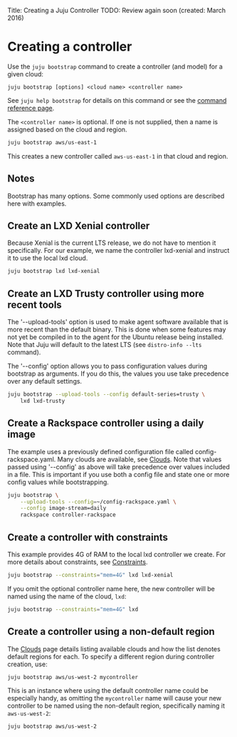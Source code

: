 Title: Creating a Juju Controller
TODO: Review again soon (created: March 2016)


# Creating a controller

Use the `juju bootstrap` command to create a controller (and model) for a given
cloud:

`juju bootstrap [options] <cloud name> <controller name>`

See `juju help bootstrap` for details on this command or see the
[command reference page](./commands.html#juju-bootstrap).

The `<controller name>` is optional. If one is not supplied, then a name is
assigned based on the cloud and region.

```bash
juju bootstrap aws/us-east-1
```

This creates a new controller called `aws-us-east-1` in that cloud and region.


## Notes

Bootstrap has many options. Some commonly used options are described here with
examples.

## Create an LXD Xenial controller

Because Xenial is the current LTS release, we do not have to mention it
specifically. For our example, we name the controller lxd-xenial and instruct
it to use the local lxd cloud.

```bash
juju bootstrap lxd lxd-xenial
```

## Create an LXD Trusty controller using more recent tools

The '--upload-tools' option is used to make agent software available that is
more recent than the default binary. This is done when some features may not
yet be compiled in to the agent for the Ubuntu release being installed. Note
that Juju will default to the latest LTS (see `distro-info --lts` command).

The '--config' option allows you to pass configuration values during
bootstrap as arguments. If you do this, the values you use take precedence
over any default settings.

```bash
juju bootstrap --upload-tools --config default-series=trusty \
	lxd lxd-trusty
```

## Create a Rackspace controller using a daily image

The example uses a previously defined configuration file called 
config-rackspace.yaml. Many clouds are available, see [Clouds](./clouds.html).
Note that values passed using '--config' as above will take precedence
over values included in a file. This is important if you use both a config
file and state one or more config values while bootstrapping.

```bash
juju bootstrap \
	--upload-tools --config=~/config-rackspace.yaml \
	--config image-stream=daily
	rackspace controller-rackspace
```

## Create a controller with constraints

This example provides 4G of RAM to the local lxd controller we create. For
more details about constraints, see [Constraints](./reference-constraints.html).

```bash
juju bootstrap --constraints="mem=4G" lxd lxd-xenial
```

If you omit the optional controller name here, the new controller will be
named using the name of the cloud, `lxd`:

```bash
juju bootstrap --constraints="mem=4G" lxd
```

## Create a controller using a non-default region

The [Clouds](./clouds.html) page details listing available clouds and
how the list denotes default regions for each. To specify a different
region during controller creation, use:

```bash
juju bootstrap aws/us-west-2 mycontroller
```

This is an instance where using the default controller name could be especially
handy, as omitting the `mycontroller` name will cause your new controller to
be named using the non-default region, specifically naming it `aws-us-west-2`:

```bash
juju bootstrap aws/us-west-2
```
